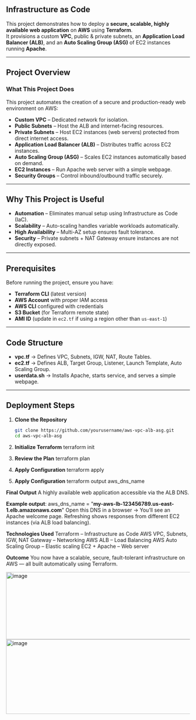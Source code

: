 ## Infrastructure as Code ##  

This project demonstrates how to deploy a **secure, scalable, highly available web application** on **AWS** using **Terraform**.  
It provisions a custom **VPC**, public & private subnets, an **Application Load Balancer (ALB)**, and an **Auto Scaling Group (ASG)** of EC2 instances running **Apache**.  

---

## Project Overview  


### What This Project Does  
This project automates the creation of a secure and production-ready web environment on AWS:  

- **Custom VPC** – Dedicated network for isolation.  
- **Public Subnets** – Host the ALB and internet-facing resources.  
- **Private Subnets** – Host EC2 instances (web servers) protected from direct internet access.  
- **Application Load Balancer (ALB)** – Distributes traffic across EC2 instances.  
- **Auto Scaling Group (ASG)** – Scales EC2 instances automatically based on demand.  
- **EC2 Instances** – Run Apache web server with a simple webpage.  
- **Security Groups** – Control inbound/outbound traffic securely.  

---

## Why This Project is Useful  

- **Automation** – Eliminates manual setup using Infrastructure as Code (IaC).  
- **Scalability** – Auto-scaling handles variable workloads automatically.  
- **High Availability** – Multi-AZ setup ensures fault tolerance.  
- **Security** – Private subnets + NAT Gateway ensure instances are not directly exposed.  

---

## Prerequisites ##  

Before running the project, ensure you have:  

- **Terraform CLI** (latest version)  
- **AWS Account** with proper IAM access  
- **AWS CLI** configured with credentials  
- **S3 Bucket** (for Terraform remote state)  
- **AMI ID** (update in `ec2.tf` if using a region other than `us-east-1`)  

---

## Code Structure  

- **vpc.tf** → Defines VPC, Subnets, IGW, NAT, Route Tables.  
- **ec2.tf** → Defines ALB, Target Group, Listener, Launch Template, Auto Scaling Group.  
- **userdata.sh** → Installs Apache, starts service, and serves a simple webpage.  

---

## Deployment Steps  

1. **Clone the Repository**  
   ```bash
   git clone https://github.com/yourusername/aws-vpc-alb-asg.git
   cd aws-vpc-alb-asg

2. **Initialize Terraform**
     terraform init

3. **Review the Plan**
    terraform plan

4. **Apply Configuration**
    terraform apply
   
5. **Apply Configuration**
    terraform output aws_dns_name


**Final Output**
A highly available web application accessible via the ALB DNS.


**Example output**:
aws_dns_name = "**my-aws-lb-123456789.us-east-1.elb.amazonaws.com**"
Open this DNS in a browser → You’ll see an Apache welcome page.
Refreshing shows responses from different EC2 instances (via ALB load balancing).   



**Technologies Used**
Terraform – Infrastructure as Code
AWS VPC, Subnets, IGW, NAT Gateway – Networking
AWS ALB – Load Balancing
AWS Auto Scaling Group – Elastic scaling
EC2 + Apache – Web server



**Outcome**
You now have a scalable, secure, fault-tolerant infrastructure on AWS — all built automatically using Terraform.


<img width="1018" height="184" alt="image" src="https://github.com/user-attachments/assets/50a518f2-9b1f-470c-b22f-19d09117afd5" />


<img width="1038" height="204" alt="image" src="https://github.com/user-attachments/assets/75547db4-f745-4604-8735-05a24e7559da" />









